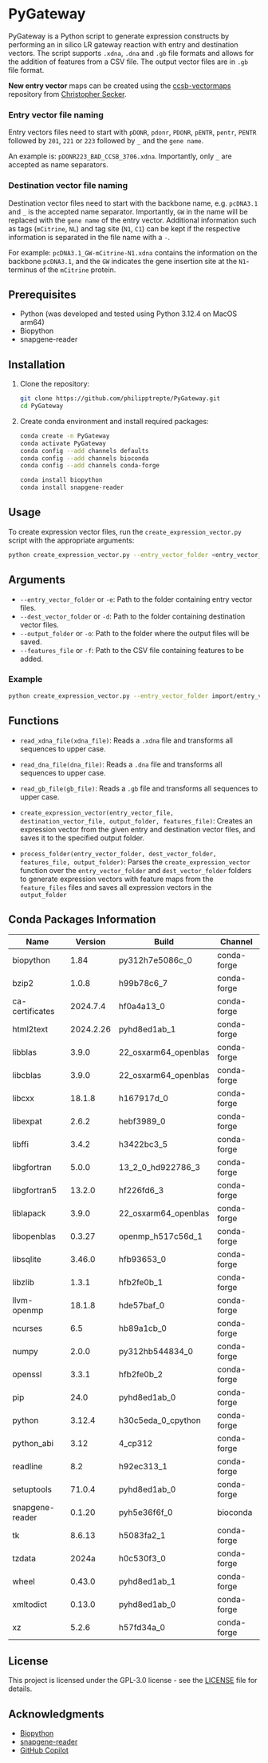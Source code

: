 # PyGateway
PyGateway is a Python script to generate expression constructs by performing an in silico LR gateway reaction with entry and destination vectors. The script supports `.xdna`, `.dna` and `.gb` file formats and allows for the addition of features from a CSV file. The output vector files are in `.gb` file format.

**New entry vector** maps can be created using the [ccsb-vectormaps](https://github.com/csecker/ccsb-vectormaps) repository from [Christopher Secker](https://github.com/csecker).

### Entry vector file naming

Entry vectors files need to start with `pDONR`, `pdonr`, `PDONR`, `pENTR`, `pentr`, `PENTR` followed by `201`, `221` or `223` followed by `_` and the `gene name`. 

An example is: `pDONR223_BAD_CCSB_3706.xdna`. Importantly, only `_` are accepted as name separators.

### Destination vector file naming

Destination vector files need to start with the backbone name, e.g. `pcDNA3.1` and `_` is the accepted name separator. Importantly, `GW` in the name will be replaced with the `gene name` of the entry vector. Additional information such as tags (`mCitrine`, `NL`) and tag site (`N1`, `C1`) can be kept if the respective information is separated in the file name with a `-`. 

For example: `pcDNA3.1_GW-mCitrine-N1.xdna` contains the information on the backbone `pcDNA3.1`, and the `GW` indicates the gene insertion site at the `N1`-terminus of the `mCitrine` protein.

## Prerequisites

- Python (was developed and tested using Python 3.12.4 on MacOS arm64)
- Biopython
- snapgene-reader

## Installation

1. Clone the repository:
    ```sh
    git clone https://github.com/philipptrepte/PyGateway.git
    cd PyGateway
    ```

2. Create conda environment and install required packages:
    ```sh
    conda create -n PyGateway
    conda activate PyGateway 
    conda config --add channels defaults
    conda config --add channels bioconda
    conda config --add channels conda-forge

    conda install biopython
    conda install snapgene-reader
    ```

## Usage

To create expression vector files, run the `create_expression_vector.py` script with the appropriate arguments:

```sh
python create_expression_vector.py --entry_vector_folder <entry_vector_folder> --dest_vector_folder <dest_vector_folder> --output_folder <output_folder> --features_file <features_file>
```

## Arguments

- `--entry_vector_folder` or `-e`: Path to the folder containing entry vector files.
- `--dest_vector_folder` or `-d`: Path to the folder containing destination vector files.
- `--output_folder` or `-o`: Path to the folder where the output files will be saved.
- `--features_file` or `-f`: Path to the CSV file containing features to be added.

### Example

```sh
python create_expression_vector.py --entry_vector_folder import/entry_vectors --dest_vector_folder import/destination_vectors --output_folder output --features_file import/features/all_features.csv
```

## Functions

- `read_xdna_file(xdna_file)`: Reads a `.xdna` file and transforms all sequences to upper case.

- `read_dna_file(dna_file)`: Reads a `.dna` file and transforms all sequences to upper case.

- `read_gb_file(gb_file)`: Reads a `.gb` file and transforms all sequences to upper case.

- `create_expression_vector(entry_vector_file, destination_vector_file, output_folder, features_file)`: Creates an expression vector from the given entry and destination vector files, and saves it to the specified output folder.

- `process_folder(entry_vector_folder, dest_vector_folder, features_file, output_folder)`: Parses the `create_expression_vector` function over the `entry_vector_folder` and `dest_vector_folder` folders to generate expression vectors with feature maps from the `feature_files` files and saves all expression vectors in the `output_folder`

## Conda Packages Information

| Name | Version | Build | Channel |
|------|---------|-------|---------|
| biopython | 1.84 | py312h7e5086c_0 | conda-forge |
| bzip2 | 1.0.8 | h99b78c6_7 | conda-forge |
| ca-certificates | 2024.7.4 | hf0a4a13_0 | conda-forge |
| html2text | 2024.2.26 | pyhd8ed1ab_1 | conda-forge |
| libblas | 3.9.0 | 22_osxarm64_openblas | conda-forge |
| libcblas | 3.9.0 | 22_osxarm64_openblas | conda-forge |
| libcxx | 18.1.8 | h167917d_0 | conda-forge |
| libexpat | 2.6.2 | hebf3989_0 | conda-forge |
| libffi | 3.4.2 | h3422bc3_5 | conda-forge |
| libgfortran | 5.0.0 | 13_2_0_hd922786_3 | conda-forge |
| libgfortran5 | 13.2.0 | hf226fd6_3 | conda-forge |
| liblapack | 3.9.0 | 22_osxarm64_openblas | conda-forge |
| libopenblas | 0.3.27 | openmp_h517c56d_1 | conda-forge |
| libsqlite | 3.46.0 | hfb93653_0 | conda-forge |
| libzlib | 1.3.1 | hfb2fe0b_1 | conda-forge |
| llvm-openmp | 18.1.8 | hde57baf_0 | conda-forge |
| ncurses | 6.5 | hb89a1cb_0 | conda-forge |
| numpy | 2.0.0 | py312hb544834_0 | conda-forge |
| openssl | 3.3.1 | hfb2fe0b_2 | conda-forge |
| pip | 24.0 | pyhd8ed1ab_0 | conda-forge |
| python | 3.12.4 | h30c5eda_0_cpython | conda-forge |
| python_abi | 3.12 | 4_cp312 | conda-forge |
| readline | 8.2 | h92ec313_1 | conda-forge |
| setuptools | 71.0.4 | pyhd8ed1ab_0 | conda-forge |
| snapgene-reader | 0.1.20 | pyh5e36f6f_0 | bioconda |
| tk | 8.6.13 | h5083fa2_1 | conda-forge |
| tzdata | 2024a | h0c530f3_0 | conda-forge |
| wheel | 0.43.0 | pyhd8ed1ab_1 | conda-forge |
| xmltodict | 0.13.0 | pyhd8ed1ab_0 | conda-forge |
| xz | 5.2.6 | h57fd34a_0 | conda-forge |


## License

This project is licensed under the GPL-3.0 license - see the [LICENSE](LICENSE) file for details.

## Acknowledgments

- [Biopython](https://biopython.org/)
- [snapgene-reader](https://github.com/Edinburgh-Genome-Foundry/snapgene_reader)
- [GitHub Copilot](https://github.com/features/copilot)
